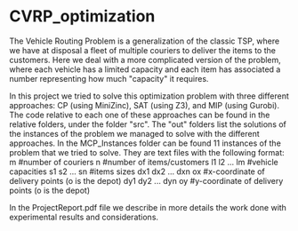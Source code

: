 # CVRP_optimization

The Vehicle Routing Problem is a generalization of the classic TSP, where we have at disposal a fleet of multiple couriers to deliver the items to the customers. Here we deal with a more complicated version of the problem, where each vehicle has a limited capacity and each item has associated a number representing how much "capacity" it requires.

In this project we tried to solve this optimization problem with three different approaches: CP (using MiniZinc), SAT (using Z3), and MIP (using Gurobi). The code relative to each one of these approaches can be found in the relative folders, under the folder "src". The "out" folders list the solutions of the instances of the problem we managed to solve with the different approaches. 
In the MCP_Instances folder can be found 11 instances of the problem that we tried to solve. They are text files with the following format:
m                       #number of couriers
n                       #number of items/customers
l1 l2 ... lm            #vehicle capacities
s1 s2 ... sn            #items sizes
dx1 dx2 ... dxn ox      #x-coordinate of delivery points  (o is the depot)
dy1 dy2 ... dyn oy      #y-coordinate of delivery points  (o is the depot)


In the ProjectReport.pdf file we describe in more details the work done with experimental results and considerations.
